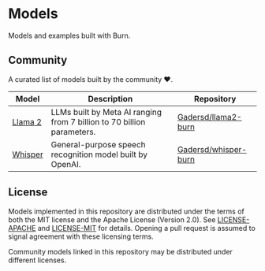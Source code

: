 # Models

Models and examples built with Burn.


## Community

A curated list of models built by the community ♥.

| Model | Description | Repository |
|---|---|---|
| [Llama 2](https://arxiv.org/abs/2307.09288) | LLMs built by Meta AI ranging from 7 billion to 70 billion parameters. | [Gadersd/llama2-burn](https://github.com/Gadersd/llama2-burn) |
| [Whisper](https://arxiv.org/abs/2212.04356) | General-purpose speech recognition model built by OpenAI. | [Gadersd/whisper-burn](https://github.com/Gadersd/whisper-burn) |


## License

Models implemented in this repository are distributed under the terms of both the MIT license and the Apache License (Version 2.0).
See [LICENSE-APACHE](./LICENSE-APACHE) and [LICENSE-MIT](./LICENSE-MIT) for details. Opening a pull
request is assumed to signal agreement with these licensing terms.

Community models linked in this repository may be distributed under different licenses.
